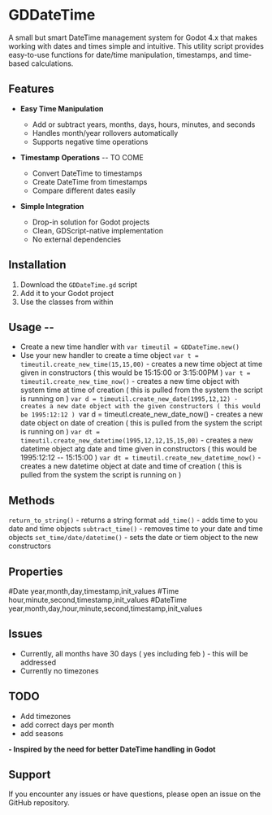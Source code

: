 # GDDateTime

A small but smart DateTime management system for Godot 4.x that makes working with dates and times simple and intuitive. This utility script provides easy-to-use functions for date/time manipulation, timestamps, and time-based calculations.

## Features

- **Easy Time Manipulation**
  - Add or subtract years, months, days, hours, minutes, and seconds
  - Handles month/year rollovers automatically
  - Supports negative time operations

- **Timestamp Operations**  -- TO COME
  - Convert DateTime to timestamps
  - Create DateTime from timestamps
  - Compare different dates easily

- **Simple Integration**
  - Drop-in solution for Godot projects
  - Clean, GDScript-native implementation
  - No external dependencies

## Installation

1. Download the `GDDateTime.gd` script
2. Add it to your Godot project
3. Use the classes from within

## Usage -- 

- Create a new time handler with `var timeutil = GDDateTime.new()`
- Use your new handler to create a time object
    `var t = timeutil.create_new_time(15,15,00)` - creates a new time object at time given in constructors ( this would be 15:15:00 or 3:15:00PM )
    `var t = timeutil.create_new_time_now()` - creates a new time object with system time at time of creation ( this is pulled from the system the script is running on )
    `var d = timeutil.create_new_date(1995,12,12) - creates a new date object with the given constructors ( this would be 1995:12:12 )
    `var d = timeutl.create_new_date_now() - creates a new date object on date of creation ( this is pulled from the system the script is running on )
    `var dt = timeutil.create_new_datetime(1995,12,12,15,15,00)` - creates a new datetime object atg date and time given in constructors ( this would be 1995:12:12 -- 15:15:00 )
    `var dt = timeutil.create_new_datetime_now()` - creates a new datetime object at date and time of creation ( this is pulled from the system the script is running on )

## Methods

`return_to_string()` - returns a string format
`add_time()` - adds time to you date and time objects
`subtract_time()` - removes time to your date and time objects
`set_time/date/datetime()` - sets the date or tiem object to the new constructors

## Properties

#Date
  year,month,day,timestamp,init_values
#Time
  hour,minute,second,timestamp,init_values
#DateTime
    year,month,day,hour,minute,second,timestamp,init_values


## Issues

- Currently, all months have 30 days ( yes including feb ) - this will be addressed
- Currently no timezones

## TODO

- Add timezones
- add correct days per month
- add seasons
  



**- Inspired by the need for better DateTime handling in Godot**


## Support

If you encounter any issues or have questions, please open an issue on the GitHub repository.
